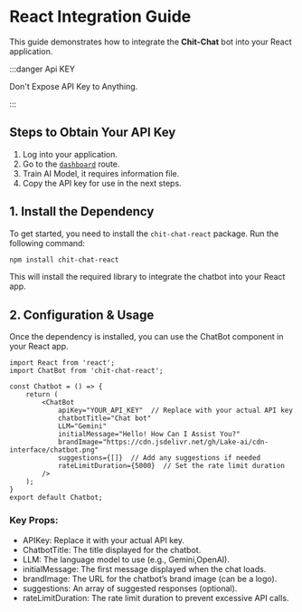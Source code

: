 # React Integration Guide

This guide demonstrates how to integrate the **Chit-Chat** bot into your React application.

:::danger Api KEY

Don't Expose API Key to Anything.

:::
## Steps to Obtain Your API Key

1. Log into your application.
2. Go to the [`dashboard`](http://chit-chat.fun/dashboard) route.
3. Train AI Model, it requires information file.
4. Copy the API key for use in the next steps.



## 1. Install the Dependency

To get started, you need to install the `chit-chat-react` package. Run the following command:

```bash
npm install chit-chat-react
```
This will install the required library to integrate the chatbot into your React app.

## 2. Configuration & Usage
Once the dependency is installed, you can use the ChatBot component in your React app.

```JSX title="src/Components/Chatbot.jsx"
import React from 'react';
import ChatBot from 'chit-chat-react';

const Chatbot = () => {
    return (
        <ChatBot
            apiKey="YOUR_API_KEY"  // Replace with your actual API key
            chatbotTitle="Chat bot"
            LLM="Gemini"
            initialMessage="Hello! How Can I Assist You?"
            brandImage="https://cdn.jsdelivr.net/gh/Lake-ai/cdn-interface/chatbot.png"
            suggestions={[]}  // Add any suggestions if needed
            rateLimitDuration={5000}  // Set the rate limit duration
        />
    );
}
export default Chatbot;
```
### Key Props:
- APIKey: Replace it with your actual API key.
- ChatbotTitle: The title displayed for the chatbot.
- LLM: The language model to use (e.g., Gemini,OpenAI).
- initialMessage: The first message displayed when the chat loads.
- brandImage: The URL for the chatbot’s brand image (can be a logo).
- suggestions: An array of suggested responses (optional).
- rateLimitDuration: The rate limit duration to prevent excessive API calls.

